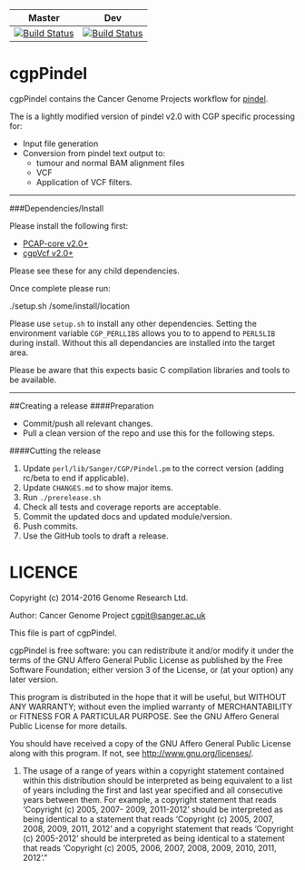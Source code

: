 | Master | Dev |
|---|---|
|  [![Build Status](https://travis-ci.org/cancerit/cgpPindel.svg?branch=master)](https://travis-ci.org/cancerit/cgpPindel) | [![Build Status](https://travis-ci.org/cancerit/cgpPindel.svg?branch=dev)](https://travis-ci.org/cancerit/cgpPindel) |

cgpPindel
=========

cgpPindel contains the Cancer Genome Projects workflow for [pindel](http://gmt.genome.wustl.edu/pindel/current/).

The is a lightly modified version of pindel v2.0 with CGP specific processing for:

* Input file generation
* Conversion from pindel text output to:
    * tumour and normal BAM alignment files
    * VCF
    * Application of VCF filters.

---

###Dependencies/Install

Please install the following first:

* [PCAP-core v2.0+](http://github.com/ICGC-TCGA-PanCancer/PCAP-core/releases)
* [cgpVcf v2.0+](http://github.com/cancerit/cgpVcf/releases)

Please see these for any child dependencies.

Once complete please run:

./setup.sh /some/install/location

Please use `setup.sh` to install any other dependencies.  Setting the environment variable `CGP_PERLLIBS` allows you to to append to `PERL5LIB` during install.  Without this all dependancies are installed into the target area.

Please be aware that this expects basic C compilation libraries and tools to be available.

---

##Creating a release
####Preparation
* Commit/push all relevant changes.
* Pull a clean version of the repo and use this for the following steps.

####Cutting the release
1. Update `perl/lib/Sanger/CGP/Pindel.pm` to the correct version (adding rc/beta to end if applicable).
2. Update `CHANGES.md` to show major items.
3. Run `./prerelease.sh`
4. Check all tests and coverage reports are acceptable.
5. Commit the updated docs and updated module/version.
6. Push commits.
7. Use the GitHub tools to draft a release.

LICENCE
=======

Copyright (c) 2014-2016 Genome Research Ltd.

Author: Cancer Genome Project <cgpit@sanger.ac.uk>

This file is part of cgpPindel.

cgpPindel is free software: you can redistribute it and/or modify it under
the terms of the GNU Affero General Public License as published by the Free
Software Foundation; either version 3 of the License, or (at your option) any
later version.

This program is distributed in the hope that it will be useful, but WITHOUT
ANY WARRANTY; without even the implied warranty of MERCHANTABILITY or FITNESS
FOR A PARTICULAR PURPOSE. See the GNU Affero General Public License for more
details.

You should have received a copy of the GNU Affero General Public License
along with this program. If not, see <http://www.gnu.org/licenses/>.

1. The usage of a range of years within a copyright statement contained within
this distribution should be interpreted as being equivalent to a list of years
including the first and last year specified and all consecutive years between
them. For example, a copyright statement that reads ‘Copyright (c) 2005, 2007-
2009, 2011-2012’ should be interpreted as being identical to a statement that
reads ‘Copyright (c) 2005, 2007, 2008, 2009, 2011, 2012’ and a copyright
statement that reads ‘Copyright (c) 2005-2012’ should be interpreted as being
identical to a statement that reads ‘Copyright (c) 2005, 2006, 2007, 2008,
2009, 2010, 2011, 2012’."
